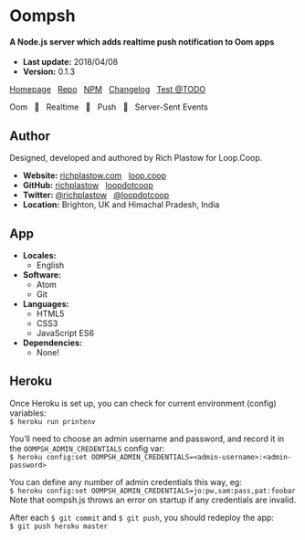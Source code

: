 # Oompsh

#### A Node.js server which adds realtime push notification to Oom apps

+ __Last update:__  2018/04/08
+ __Version:__      0.1.3

[Homepage](http://oompsh.loop.coop/) &nbsp;
[Repo](https://github.com/loopdotcoop/oompsh) &nbsp;
[NPM](https://www.npmjs.com/package/oompsh) &nbsp;
[Changelog](http://oompsh.loop.coop/CHANGELOG) &nbsp;
[Test @TODO](http://oompsh.loop.coop/support/test.html)

Oom &nbsp;
🔅 &nbsp;
Realtime &nbsp;
🌟 &nbsp;
Push &nbsp;
🎉 &nbsp;
Server-Sent Events




## Author

Designed, developed and authored by Rich Plastow for Loop.Coop.

+ __Website:__
  [richplastow.com](http://richplastow.com/) &nbsp;
  [loop.coop](https://loop.coop/)
+ __GitHub:__
  [richplastow](https://github.com/richplastow) &nbsp;
  [loopdotcoop](https://github.com/loopdotcoop)
+ __Twitter:__
  [@richplastow](https://twitter.com/richplastow) &nbsp;
  [@loopdotcoop](https://twitter.com/loopdotcoop)
+ __Location:__
  Brighton, UK and Himachal Pradesh, India




## App

+ __Locales:__
  - English
+ __Software:__
  - Atom
  - Git
+ __Languages:__
  - HTML5
  - CSS3
  - JavaScript ES6
+ __Dependencies:__
  - None!




## Heroku

Once Heroku is set up, you can check for current environment (config) variables:  
`$ heroku run printenv`  

You’ll need to choose an admin username and password, and record it in the
`OOMPSH_ADMIN_CREDENTIALS` config var:  
`$ heroku config:set OOMPSH_ADMIN_CREDENTIALS=<admin-username>:<admin-password>`

You can define any number of admin credentials this way, eg:  
`$ heroku config:set OOMPSH_ADMIN_CREDENTIALS=jo:pw,sam:pass,pat:foobar`  
Note that oompsh.js throws an error on startup if any credentials are invalid.

After each `$ git commit` and `$ git push`, you should redeploy the app:  
`$ git push heroku master`
